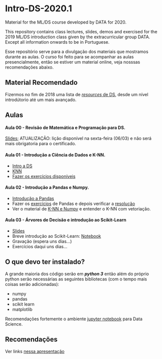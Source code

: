 # Intro-DS-2020.1

Material for the ML/DS course developed by DATA for 2020.

This repository contains class lectures, slides, demos and exercised for the 2019 ML/DS introduction class given by the extracurricular group DATA. Except all information onwards to be in Portuguese.

Esse repositório serve para a divulgação dos materiais que mostramos durante as aulas. O curso foi feito para se acompanhar as aulas presencialmente, então se estiver um material online, veja nosssas recomendações abaixo.

## Material Recomendado

Fizermos no fim de 2018 uma lista de [_resources_ de DS](https://docs.google.com/presentation/d/1mcnRXBxEJa7ksIzCyASgMCEz3jML5sEdSQJpqdWdIvo/edit?usp=sharing), desde um nível introdútorio até um mais avançado.


## Aulas

#### Aula 00 - Revisão de Matemática e Programação para DS.
[Slides](https://docs.google.com/presentation/d/e/2PACX-1vTRqcBfsfk6DIHc2pWS0mV8I4o-LR8rIVhS5DKuh6rWfnCA4pcFsX-NmLjXtFqpIyNOPDlz3JUninLd/pub?start=false&loop=false&delayms=60000); ATUALIZAÇÃO: lição disponível na sexta-feira (06/03) e não será mais obrigatoria para o certificado.

#### Aula 01 - Introdução a Ciência de Dados e K-NN.

- [Intro a DS](https://github.com/icmc-data/Intro-DS-2020.1/blob/master/Aula1/Aula%201%20-%20Intro.pdf)
- [KNN](https://github.com/icmc-data/Intro-DS-2020.1/blob/master/Aula1/Aula%201%20-%20KNN.pdf)
- [Fazer os exercícios disponíveis](https://github.com/icmc-data/Intro-DS-2020.1/blob/master/Aula1/kNN.zip)

#### Aula 02 - Introdução a Pandas e Numpy.
- [Introdução a Pandas](https://github.com/icmc-data/Intro-DS-2020.1/blob/master/Aula2/introducao_pandas.ipynb)
- Fazer os [exercícios](https://github.com/icmc-data/Intro-DS-2020.1/blob/master/Aula2/exercicios_pandas.ipynb) de Pandas e depois verificar a [resolução](https://github.com/icmc-data/Intro-DS-2020.1/blob/master/Aula2/exercicios_pandas_resolu%C3%A7%C3%A3o.ipynb)
- Ver o material de [K-NN e Numpy](https://github.com/icmc-data/Intro-DS-2020.1/blob/master/Aula2/NumPy%20e%20KNN/NumPy%20e%20KNN.ipynb) e entender o K-NN com vetoriação.


#### Aula 03 - Árvores de Decisão e introdução ao Scikit-Learn
- [Slides](https://docs.google.com/presentation/d/e/2PACX-1vSuhnC8k28s1eSgQBf_TSgltiiX2pXCewDFiJpOn2R48Tc4_WsulaGyek4NNitUlEKf2Si_aWewrxFH/pub?start=false&loop=false&delayms=60000)
- Breve introdução ao Scikit-Learn: [Notebook](https://github.com/icmc-data/Intro-DS-2020.1/blob/master/Aula3/Introdu%C3%A7%C3%A3o%20a%20Sklearn.ipynb)
- Gravação (espera uns dias...)
- Exercícios daqui uns dias...


## O que devo ter instalado?
A grande maioria dos código serão em ***python 3*** então além do próprio python serão necessárias as seguintes bibliotecas (com o tempo mais coisas serão adicionadas):

 - numpy
 - pandas
 - scikit learn
 - matplotlib

Recomendações fortemente o ambiente [jupyter notebook](https://jupyter.org/install) para Data Science.
 
## Recomendações

Ver links [nessa apresentação](https://docs.google.com/presentation/d/1mcnRXBxEJa7ksIzCyASgMCEz3jML5sEdSQJpqdWdIvo)
